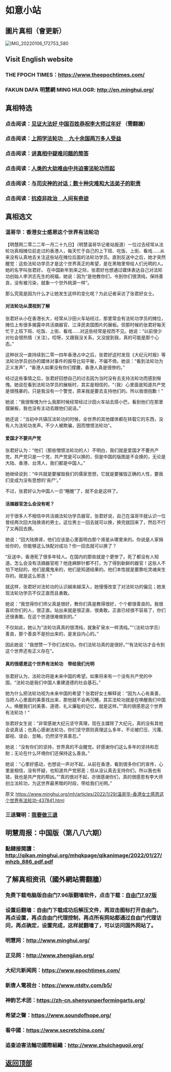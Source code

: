 # 如意小站

## 圖片真相（會更新）

![IMG_20220106_172753_580](https://user-images.githubusercontent.com/79625284/151659776-6432549f-510a-4802-b0b2-b0638f65394b.jpg)

## Visit English website

### THE FPOCH TIMES：https://www.theepochtimes.com/

### FAKUN DAFA 明慧網 MING HUI.OGR: http://en.minghui.org/

## 真相特选

### 点击阅读：[见证大法好 中国百姓恭祝李大师过年好](https://greetings.minghui.org/mh/articles/2022/1/29/%E8%A7%81%E8%AF%81%E5%A4%A7%E6%B3%95%E5%A5%BD-%E4%B8%AD%E5%9B%BD%E7%99%BE%E5%A7%93%E6%81%AD%E7%A5%9D%E6%9D%8E%E5%A4%A7%E5%B8%88%E8%BF%87%E5%B9%B4%E5%A5%BD-437838.html) （需翻牆）

### 点击阅读：[上网学法轮功 　九十余国两万多人受益](https://github.com/pinhe91/jcxw5/tree/main)

### 点击阅读：[讲真相中疑难问题的简答](https://github.com/pinhe91/jcxw3/tree/main)

### 点击阅读：[人类的大劫难由中共迫害法轮功而起](https://github.com/pinhe91/jcxw4/tree/main) 

### 点击阅读：[与司灾神的对话：数十种灾难和大法弟子的职责](https://github.com/pinhe91/jcxw1/tree/main) 

### 点击阅读：[抗疫非政治　人间有奇迹](https://github.com/pinhe91/jcxw2/tree/main) 

## 真相选文

### 温哥华：香港女士感恩这个世界有法轮功

【明慧网二零二二年一月二十九日】（明慧温哥华记者站报道）一位过去经常从法轮功真相摊位前走过的香港人，每天忙于自己的上下班、吃饭、上街、看戏……从来没有认真地去关注这些站在摊位后面的法轮功学员。直到反送中之后，她才突然醒觉：这些法轮功学员才是这个世界真正的希望，是在黑暗里带给人们光明的人。她的名字叫张君好。
在中国新年到来之际，张君好也想通过媒体表达自己对法轮功创始人李洪志先生的祝福，她说：因为“是他教你们，令到你们很清纯，保持善良，没有被污染，就象一个世外桃源一样”。

那么究竟是因为什么才让她发生这样的变化呢？为此记者采访了张君好女士。

#### 对法轮功从漠视到了解

张君好从小在香港长大，经常从沙田火车站经过，那里常会有法轮功学员的摊位，摊位上有很多揭露中共活摘器官、江泽民卖国图片的展板。但那时候的张君好每天忙于上班下班、吃饭、上街、看戏……对这些经常是视而不见。她说：“以前很少对社会很热情（关注）。哎呀，又跟我没关系，又没提到我，真的可能是那个心态。”

这种状况一直持续到二零一四年香港占中之后，张君好这时发现《大纪元时报》等法轮功学员创办的媒体对事件的报导比较平衡，不偏不倚。她说：“看到法轮功为正义发声”，“香港人如果没有你们撑腰，香港人真是很惨的。”

经过这些事情之后，张君好回想自己的过去因为当时没有去支持法轮功而感到惭愧。她说在看到法轮功学员的展板时，其实是相信的，“（我）心里面是知道共产党是很残暴的，只是我没有一个警觉，原来我是要去支持他们的。所以我很抱歉！”

她说：“我很惭愧为什么我那时候经常经过沙田火车站去搭小巴，看到他们在那里摆展板，我也没有主动去跟他们说话。”

她还说：“当初中共镇压法轮功的时候，全世界的其他媒体都在转载它的东西，没有人为法轮功发声。不少人被欺骗，因而憎恨法轮功”。

#### 爱国才不要共产党

张君好认为：“他们（那些憎恨法轮功的人）不明白，我们就是爱国才不要共产党。共产党只是一个党，共产党是可以换的，但是中国的版图是不会换的，无论是大陆、香港、台湾人，我们都是中国人。”

她继续说到：“中共就是要摧毁我们的儒家思想，它就是要摧毁正确的人性，要我们变成为没有思想的‘丧尸’。”

不过，张君好认为中国人一旦“睡醒”了，就不会是这样了。

#### 活摘器官怎么会没有呢？

对于很多人不相信中共活摘法轮功学员器官，张君好说，自己在温哥华就认识一位曾经两次回大陆换肾的男士。这位男士一回去就可以换，换完就回来了，然后不行了又再回去换。

她说：“回大陆换肾，他们应该是心里面明白那个肾是从哪里来的。你说是人家捐给你的，你能够这么快配对成功？你一回去就可以换了？

“反送中，香港死了很多年轻人。在国内的那些就是个更惨了。死了都没有人知道。怎么会没有活摘器官呢？他连麻醉针都不打，为了得到新鲜的器官！这些人不怕下地狱的，他们是魔鬼来的，他们是知道结果的。他们本性就是要靠吃灵魂来生存的。就是这么邪恶！”

就这样，张君好对法轮功的认识越来越深入，她慢慢改变了对法轮功的偏见；她发现法轮功学员不仅正直而且勇敢。

她说：“我觉得你们师父真是很好，教你们真是教得很好，个个都很善良的。我很喜欢你们的人，很正直。站出来就是很正直、很勇敢。正直已经很不容易了，你们还很勇敢。在这个世道很难做到的。”

不仅如此，她认为“法轮功真真的很清纯，就象矿泉水一样清纯。”“（法轮功学员）善良，那个善良不是扮出来的，是发自内心的。”

因此她说：“我想赞一下你们法轮功。你们法轮功真的是很好。”“有法轮功才会令到这个世界还有正义存在”。

#### 真的很感恩这个世界有法轮功　带给我们光明

张君好认为，法轮功将是未来中国的希望。如果将来有一个没有共产党的中国，“法轮功是我们中国人重建道德的社会基石。”

她为什么把法轮功视为未来中国的希望？张君好女士解释说：“因为人心有美善，当把人心里面的美善找出来，那他就不会再沉睡。其实法轮功就是在唤醒我们中国人。唤醒我们对美善、道德、礼义廉耻的记忆，就是这样。”“真的很感恩这个世界有法轮功！”

张君好女生说：“非常感谢大纪元坚守真理，现在主媒除了大纪元，真的没有其他会说真话；也真心感谢法轮功，你们坚守原则真理这么多年，不论被打压、污蔑、鄙视、误会、忽略，仍然坚守真善忍。”

她说：“没有你们的坚持，世界真的不会醒觉。好感谢你们这么多年的坚持和忍耐；无论在什么环境你们还保持这么善良。”

她说：“心里好感动，也想说一声对不起，从前在香港，看到很多你们的宣传，心里是相信，没有怀疑，也知道共产党邪恶；但从没认真去支持你们，所以我也有错，我也是共产党的帮凶。”“真的很对不起，亦很感谢你们，真的很感恩有李大师创立法轮功，为这世界最黑暗的时段，带给我们光明。”

原文 https://www.minghui.org/mh/articles/2022/1/29/温哥华-香港女士感恩这个世界有法轮功-437841.html

### 三退聲明：[我要做三退](https://tuidang.epochtimes.com/)

## 明慧周报：中国版（第八八六期）

### 點鏈接閱讀：http://qikan.minghui.org/mhqkpage/qikanimage/2022/01/27/mhzb_886_pdf.pdf

## 了解真相资讯（國外網站需翻牆）

### 免费下载电脑版自由门7.96版翻墙软件，点击下载：[自由门7.97版](https://github.com/pinhe91/tuiguang/files/6839679/fg797r.zip)

### 设置后翻墙：自由门下载成功后解压文件，再双击图标打开自由门，再点设置，再点自由门代理控制，再点所有网站都通过自由门代理访问，再点确定，设置完成，这样就翻墙了，可以访问国外网站了。

### 明慧网：http://www.minghui.org/

### 正见网：http://www.zhengjian.org/

### 大纪元新闻网：https://www.epochtimes.com/

### 新唐人電視台：https://www.ntdtv.com/b5/

### 神韵艺术团：https://zh-cn.shenyunperformingarts.org/

### 希望之聲：https://www.soundofhope.org/

### 看中國：https://www.secretchina.com/

### 追查迫害法輪功國際組織：http://www.zhuichaguoji.org/

## [返回顶部](https://git.io/Js3EY)
